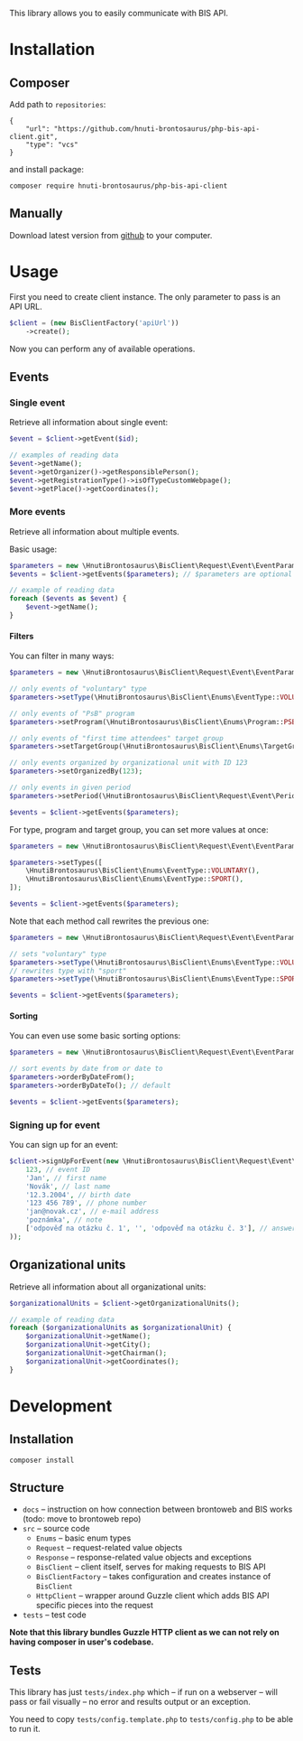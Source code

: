 This library allows you to easily communicate with BIS API.

# Installation

## Composer

Add path to `repositories`:

```
{
	"url": "https://github.com/hnuti-brontosaurus/php-bis-api-client.git",
	"type": "vcs"
}
```

and install package:
```
composer require hnuti-brontosaurus/php-bis-api-client
```

## Manually

Download latest version from [github](https://github.com/hnuti-brontosaurus/php-bis-api-client/releases) to your computer.


# Usage

First you need to create client instance. The only parameter to pass is an API URL.

```php
$client = (new BisClientFactory('apiUrl'))
    ->create();
```

Now you can perform any of available operations.

## Events

### Single event

Retrieve all information about single event:

```php
$event = $client->getEvent($id);

// examples of reading data
$event->getName();
$event->getOrganizer()->getResponsiblePerson();
$event->getRegistrationType()->isOfTypeCustomWebpage();
$event->getPlace()->getCoordinates();
```

### More events

Retrieve all information about multiple events.

Basic usage:

```php
$parameters = new \HnutiBrontosaurus\BisClient\Request\Event\EventParameters();
$events = $client->getEvents($parameters); // $parameters are optional

// example of reading data
foreach ($events as $event) {
    $event->getName();
}
```

#### Filters

You can filter in many ways:

```php
$parameters = new \HnutiBrontosaurus\BisClient\Request\Event\EventParameters();

// only events of "voluntary" type
$parameters->setType(\HnutiBrontosaurus\BisClient\Enums\EventType::VOLUNTARY());

// only events of "PsB" program
$parameters->setProgram(\HnutiBrontosaurus\BisClient\Enums\Program::PSB());

// only events of "first time attendees" target group
$parameters->setTargetGroup(\HnutiBrontosaurus\BisClient\Enums\TargetGroup::FIRST_TIME_ATTENDEES());

// only events organized by organizational unit with ID 123
$parameters->setOrganizedBy(123);

// only events in given period
$parameters->setPeriod(\HnutiBrontosaurus\BisClient\Request\Event\Period::RUNNING_AND_FUTURE());

$events = $client->getEvents($parameters);
```

For type, program and target group, you can set more values at once:

```php
$parameters = new \HnutiBrontosaurus\BisClient\Request\Event\EventParameters();

$parameters->setTypes([
    \HnutiBrontosaurus\BisClient\Enums\EventType::VOLUNTARY(),
    \HnutiBrontosaurus\BisClient\Enums\EventType::SPORT(),
]);

$events = $client->getEvents($parameters);
```

Note that each method call rewrites the previous one:

```php
$parameters = new \HnutiBrontosaurus\BisClient\Request\Event\EventParameters();

// sets "voluntary" type
$parameters->setType(\HnutiBrontosaurus\BisClient\Enums\EventType::VOLUNTARY());
// rewrites type with "sport"
$parameters->setType(\HnutiBrontosaurus\BisClient\Enums\EventType::SPORT());

$events = $client->getEvents($parameters);
```

#### Sorting

You can even use some basic sorting options:

```php
$parameters = new \HnutiBrontosaurus\BisClient\Request\Event\EventParameters();

// sort events by date from or date to
$parameters->orderByDateFrom();
$parameters->orderByDateTo(); // default

$events = $client->getEvents($parameters);
```

### Signing up for event

You can sign up for an event:

```php
$client->signUpForEvent(new \HnutiBrontosaurus\BisClient\Request\Event\EventAttendee(
    123, // event ID
    'Jan', // first name
    'Novák', // last name
    '12.3.2004', // birth date
    '123 456 789', // phone number
    'jan@novak.cz', // e-mail address
    'poznámka', // note
    ['odpověď na otázku č. 1', '', 'odpověď na otázku č. 3'], // answers to optional questions (optional)
));
```

## Organizational units

Retrieve all information about all organizational units:

```php
$organizationalUnits = $client->getOrganizationalUnits();

// example of reading data
foreach ($organizationalUnits as $organizationalUnit) {
    $organizationalUnit->getName();
    $organizationalUnit->getCity();
    $organizationalUnit->getChairman();
    $organizationalUnit->getCoordinates();
}
```

# Development

## Installation

```
composer install
```

## Structure

- `docs` – instruction on how connection between brontoweb and BIS works (todo: move to brontoweb repo)
- `src` – source code
    - `Enums` – basic enum types
    - `Request` – request-related value objects
    - `Response` – response-related value objects and exceptions
    - `BisClient` – client itself, serves for making requests to BIS API
    - `BisClientFactory` – takes configuration and creates instance of `BisClient`
    - `HttpClient` – wrapper around Guzzle client which adds BIS API specific pieces into the request
- `tests` – test code

**Note that this library bundles Guzzle HTTP client as we can not rely on having composer in user's codebase.**

## Tests

This library has just `tests/index.php` which – if run on a webserver – will
pass or fail visually – no error and results output or an exception.

You need to copy `tests/config.template.php` to `tests/config.php` to be able to run it.
